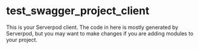 # test_swagger_project_client

This is your Serverpod client. The code in here is mostly generated by
Serverpod, but you may want to make changes if you are adding modules to your
project.
